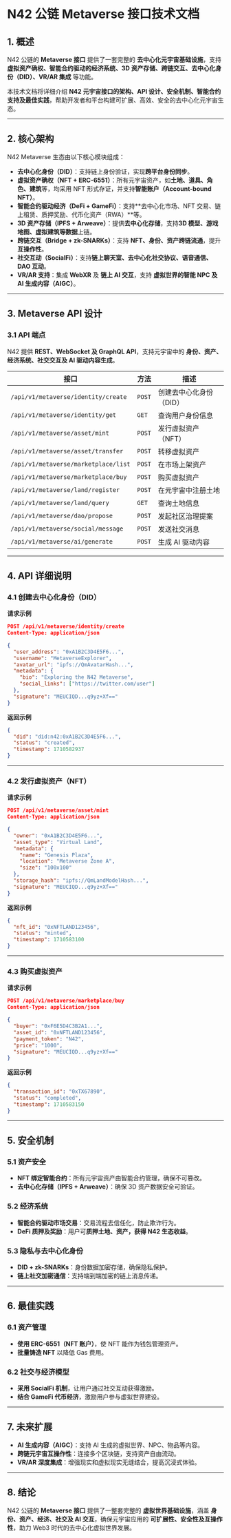 # **N42 公链 Metaverse 接口技术文档**

## **1. 概述**
N42 公链的 **Metaverse 接口** 提供了一套完整的 **去中心化元宇宙基础设施**，支持 **虚拟资产确权、智能合约驱动的经济系统、3D 资产存储、跨链交互、去中心化身份（DID）、VR/AR 集成** 等功能。  

本技术文档将详细介绍 **N42 元宇宙接口的架构、API 设计、安全机制、智能合约支持及最佳实践**，帮助开发者和平台构建可扩展、高效、安全的去中心化元宇宙生态。

---

## **2. 核心架构**
N42 Metaverse 生态由以下核心模块组成：
- **去中心化身份（DID）**：支持链上身份验证，实现**跨平台身份同步**。
- **虚拟资产确权（NFT + ERC-6551）**：所有元宇宙资产，如**土地、道具、角色、建筑**等，均采用 NFT 形式存证，并支持**智能账户（Account-bound NFT）**。
- **智能合约驱动经济（DeFi + GameFi）**：支持**去中心化市场、NFT 交易、链上租赁、质押奖励、代币化资产（RWA）**等。
- **3D 资产存储（IPFS + Arweave）**：提供**去中心化存储**，支持**3D 模型、游戏地图、虚拟建筑等数据**上链。
- **跨链交互（Bridge + zk-SNARKs）**：支持 **NFT、身份、资产跨链流通**，提升**互操作性**。
- **社交互动（SocialFi）**：支持**链上聊天室、去中心化社交协议、语音通信、DAO 互动**。
- **VR/AR 支持**：集成 **WebXR** 及 **链上 AI 交互**，支持 **虚拟世界的智能 NPC 及 AI 生成内容（AIGC）**。

---

## **3. Metaverse API 设计**
### **3.1 API 端点**
N42 提供 **REST、WebSocket 及 GraphQL API**，支持元宇宙中的 **身份、资产、经济系统、社交交互及 AI 驱动内容生成**。

| **接口**                            | **方法** | **描述** |
|------------------------------------|--------|----------|
| `/api/v1/metaverse/identity/create` | `POST` | 创建去中心化身份（DID） |
| `/api/v1/metaverse/identity/get` | `GET` | 查询用户身份信息 |
| `/api/v1/metaverse/asset/mint` | `POST` | 发行虚拟资产（NFT） |
| `/api/v1/metaverse/asset/transfer` | `POST` | 转移虚拟资产 |
| `/api/v1/metaverse/marketplace/list` | `POST` | 在市场上架资产 |
| `/api/v1/metaverse/marketplace/buy` | `POST` | 购买虚拟资产 |
| `/api/v1/metaverse/land/register` | `POST` | 在元宇宙中注册土地 |
| `/api/v1/metaverse/land/query` | `GET` | 查询土地信息 |
| `/api/v1/metaverse/dao/propose` | `POST` | 发起社区治理提案 |
| `/api/v1/metaverse/social/message` | `POST` | 发送社交消息 |
| `/api/v1/metaverse/ai/generate` | `POST` | 生成 AI 驱动内容 |

---

## **4. API 详细说明**
### **4.1 创建去中心化身份（DID）**
**请求示例**
```json
POST /api/v1/metaverse/identity/create
Content-Type: application/json

{
  "user_address": "0xA1B2C3D4E5F6...",
  "username": "MetaverseExplorer",
  "avatar_url": "ipfs://QmAvatarHash...",
  "metadata": {
    "bio": "Exploring the N42 Metaverse",
    "social_links": ["https://twitter.com/user"]
  },
  "signature": "MEUCIQD...q9yz+Xf=="
}
```
**返回示例**
```json
{
  "did": "did:n42:0xA1B2C3D4E5F6...",
  "status": "created",
  "timestamp": 1710582937
}
```

---

### **4.2 发行虚拟资产（NFT）**
**请求示例**
```json
POST /api/v1/metaverse/asset/mint
Content-Type: application/json

{
  "owner": "0xA1B2C3D4E5F6...",
  "asset_type": "Virtual Land",
  "metadata": {
    "name": "Genesis Plaza",
    "location": "Metaverse Zone A",
    "size": "100x100"
  },
  "storage_hash": "ipfs://QmLandModelHash...",
  "signature": "MEUCIQD...q9yz+Xf=="
}
```
**返回示例**
```json
{
  "nft_id": "0xNFTLAND123456",
  "status": "minted",
  "timestamp": 1710583100
}
```

---

### **4.3 购买虚拟资产**
**请求示例**
```json
POST /api/v1/metaverse/marketplace/buy
Content-Type: application/json

{
  "buyer": "0xF6E5D4C3B2A1...",
  "asset_id": "0xNFTLAND123456",
  "payment_token": "N42",
  "price": "1000",
  "signature": "MEUCIQD...q9yz+Xf=="
}
```
**返回示例**
```json
{
  "transaction_id": "0xTX67890",
  "status": "completed",
  "timestamp": 1710583150
}
```

---

## **5. 安全机制**
### **5.1 资产安全**
- **NFT 绑定智能合约**：所有元宇宙资产由智能合约管理，确保不可篡改。
- **去中心化存储（IPFS + Arweave）**：确保 3D 资产数据安全可验证。

### **5.2 经济系统**
- **智能合约驱动市场交易**：交易流程去信任化，防止欺诈行为。
- **DeFi 质押及奖励**：用户可**质押土地、资产，获得 N42 生态收益**。

### **5.3 隐私与去中心化身份**
- **DID + zk-SNARKs**：身份数据加密存储，确保隐私保护。
- **链上社交加密通信**：支持端到端加密的链上消息传递。

---

## **6. 最佳实践**
### **6.1 资产管理**
- **使用 ERC-6551（NFT 账户）**，使 NFT 能作为钱包管理资产。
- **批量铸造 NFT** 以降低 Gas 费用。

### **6.2 社交与经济模型**
- **采用 SocialFi 机制**，让用户通过社交互动获得激励。
- **结合 GameFi 代币经济**，激励用户参与虚拟世界建设。

---

## **7. 未来扩展**
- **AI 生成内容（AIGC）**：支持 AI 生成的虚拟世界、NPC、物品等内容。
- **跨链元宇宙互操作性**：连接多个区块链，支持资产自由流动。
- **VR/AR 深度集成**：增强现实和虚拟现实无缝结合，提高沉浸式体验。

---

## **8. 结论**
N42 公链的 **Metaverse 接口** 提供了一整套完整的 **虚拟世界基础设施**，涵盖 **身份、资产、经济、社交及 AI 交互**，确保元宇宙应用的 **可扩展性、安全性及互操作性**，助力 Web3 时代的去中心化虚拟世界发展。
